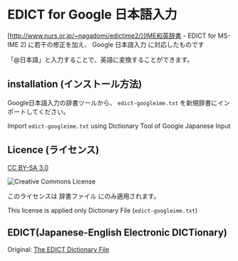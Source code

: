 # EDICT for Google 日本語入力	

[http://www.nurs.or.jp/~nagadomi/edictime2/](IME和英辞書 - EDICT for MS-IME 2) に若干の修正を加え、 Google 日本語入力 に対応したものです

「@日本語」と入力することで、英語に変換することができます。

## installation (インストール方法)

Google日本語入力の辞書ツールから、 `edict-googleime.txt` を新規辞書にインポートしてください。

Import `edict-googleime.txt` using Dictionary Tool of Google Japanese Input

## Licence (ライセンス)

[CC BY-SA 3.0](http://creativecommons.org/licenses/by-sa/3.0/deed.ja)

![Creative Commons License](https://i.creativecommons.org/l/by-sa/4.0/88x31.png)

このライセンスは 辞書ファイル にのみ適用されます。

This license is applied only Dictionary File (`edict-googleime.txt`)

## EDICT(Japanese-English Electronic DICTionary)

Original: [The EDICT Dictionary File](http://www.csse.monash.edu.au/~jwb/edict.html)
